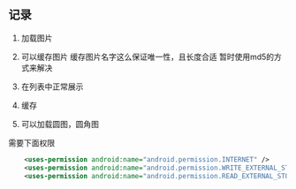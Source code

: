 ## 记录
1. 加载图片
2. 可以缓存图片
    缓存图片名字这么保证唯一性，且长度合适
        暂时使用md5的方式来解决

3. 在列表中正常展示
4. 缓存
5. 可以加载圆图，圆角图

需要下面权限

```xml
    <uses-permission android:name="android.permission.INTERNET" />
    <uses-permission android:name="android.permission.WRITE_EXTERNAL_STORAGE" />
    <uses-permission android:name="android.permission.READ_EXTERNAL_STORAGE" />
```